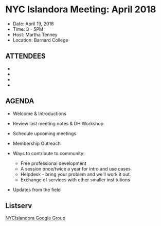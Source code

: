 # NYC Islandora Meeting: April 2018
* Date: April 19, 2018 
* Time: 3 - 5PM 
* Host: Martha Tenney
* Location: Barnard College


## ATTENDEES
* 
* 
* 
* 

## AGENDA
* Welcome & Introductions
* Review last meeting notes & DH Workshop
* Schedule upcoming meetings
* Membership Outreach 
* Ways to contribute to community: 
  * Free professional development
  * A session once/twice a year for intro and use cases
  * Helpdesk - bring your problem and we’ll work it out.  
  * Exchange of services with other smaller institutions 
  
* Updates from the field


## Listserv
[NYCIslandora Google Group](https://groups.google.com/forum/#!forum/nycislandora)


